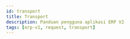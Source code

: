 ```yaml
---
id: transport
title: Transport
description: Panduan pengguna aplikasi ERP V2
tags: [erp-v1, request, transport]
---
```

